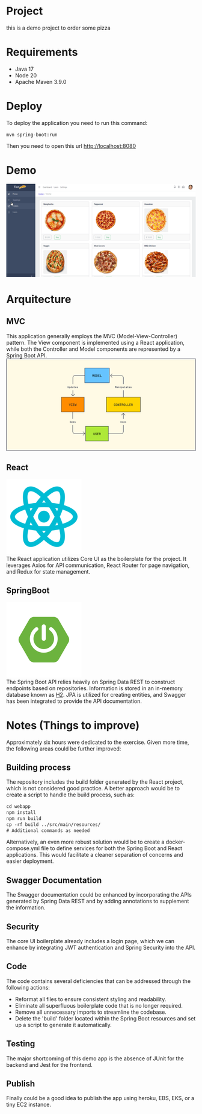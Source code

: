 # Project
this is a demo project to order some pizza

# Requirements
- Java 17
- Node 20
- Apache Maven 3.9.0

# Deploy
To deploy the application you need to run this command: 
```
mvn spring-boot:run
```
Then you need to open this url [http://localhost:8080](http://localhost:8080)

# Demo
![](doc/demo.gif)

# Arquitecture
## MVC
This application generally employs the MVC (Model-View-Controller) pattern. The View component is implemented using a React application, while both the Controller and Model components are represented by a Spring Boot API.
![](doc/mvc.svg)

## React
<img src="doc/react.png" alt="React Logo" width="200" /><br/>
The React application utilizes Core UI as the boilerplate for the project. It leverages Axios for API communication, React Router for page navigation, and Redux for state management.

## SpringBoot
<img src="doc/springboot.png" alt="React Logo" width="200" /><br/>
The Spring Boot API relies heavily on Spring Data REST to construct endpoints based on repositories. Information is stored in an in-memory database known as [H2](https://www.h2database.com/html/main.html). JPA is utilized for creating entities, and Swagger has been integrated to provide the API documentation.

# Notes (Things to improve)
Approximately six hours were dedicated to the exercise. Given more time, the following areas could be further improved:

## Building process
The repository includes the build folder generated by the React project, which is not considered good practice. A better approach would be to create a script to handle the build process, such as:
```
cd webapp
npm install
npm run build
cp -rf build ../src/main/resources/
# Additional commands as needed
```
Alternatively, an even more robust solution would be to create a docker-compose.yml file to define services for both the Spring Boot and React applications. This would facilitate a cleaner separation of concerns and easier deployment.

## Swagger Documentation
The Swagger documentation could be enhanced by incorporating the APIs generated by Spring Data REST and by adding annotations to supplement the information.

## Security
The core UI boilerplate already includes a login page, which we can enhance by integrating JWT authentication and Spring Security into the API.

## Code
The code contains several deficiencies that can be addressed through the following actions:

- Reformat all files to ensure consistent styling and readability.
- Eliminate all superfluous boilerplate code that is no longer required.
- Remove all unnecessary imports to streamline the codebase.
- Delete the 'build' folder located within the Spring Boot resources and set up a script to generate it automatically.


## Testing
The major shortcoming of this demo app is the absence of JUnit for the backend and Jest for the frontend.

## Publish
Finally could be a good idea to publish the app using heroku, EBS, EKS, or a tiny EC2 instance.
